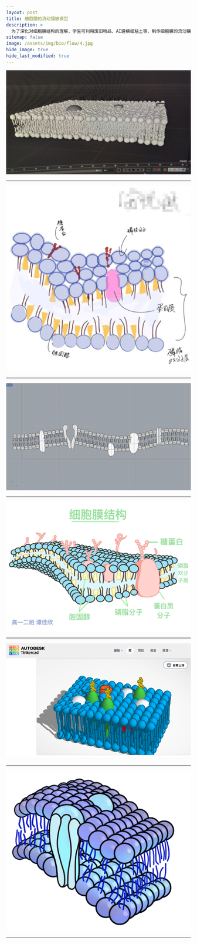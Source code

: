 ```yaml
---
layout: post
title: 细胞膜的流动镶嵌模型
description: >
  为了深化对细胞膜结构的理解，学生可利用废旧物品、AI建模或粘土等，制作细胞膜的流动镶嵌模型。此模型将直观地展示细胞膜的基本结构和功能特点，特别是磷脂双分子层的流动性和蛋白质分子的镶嵌方式。
sitemap: false
image: /assets/img/bio/flow/4.jpg
hide_image: true
hide_last_modified: true
---
```


![](../../assets/img/bio/flow/1.jpg)

---

![](../../assets/img/bio/flow/2.jpg)

---

![](../../assets/img/bio/flow/3.jpg)

---

![](../../assets/img/bio/flow/4.jpg)

---

![](../../assets/img/bio/flow/5.jpg)

---

![](../../assets/img/bio/flow/6.gif)

---